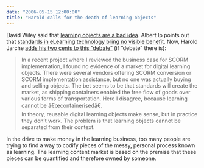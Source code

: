 ```yaml
---
date: "2006-05-15 12:00:00"
title: "Harold calls for the death of learning objects"
---
```




David Wiley said that [learning objects are a bad idea](/lemire/blog/2006/01/09/death-of-learning-objects/). Albert Ip points out that [standards in eLearning technology bring no visible benefit](https://elearningrandomwalk.blogspot.com/2006/05/content-packaging-and-shipping.html). Now, Harold Jarche [adds his two cents to this &ldquo;debate&rdquo;](http://jarche.com/2006/05/learning-content-standards/) (if &ldquo;debate&rdquo; there is): 

> In a recent project where I reviewed the business case for SCORM implementation, I found no evidence of a market for digital learning objects. There were several vendors offering SCORM conversion or SCORM implementation assistance, but no one was actually buying and selling objects. The bet seems to be that standards will create the market, as shipping containers enabled the free flow of goods over various forms of transportation. Here I disagree, because learning cannot be â€œcontainerisedâ€.<br/>
In theory, reusable digital learning objects make sense, but in practice they don&rsquo;t work. The problem is that learning objects cannot be separated from their context.

In the drive to make money in the learning business, too many people are trying to find a way to codify pieces of the messy, personal process known as learning. The learning content market is based on the premise that these pieces can be quantified and therefore owned by someone.


